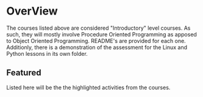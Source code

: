 # OverView
The courses listed above are considered "Introductory" level courses. As such, they will mostly involve Procedure Oriented Programming 
as apposed to Object Oriented Programming. README's are provided for each one. Additionly, there is a demonstration of the assessment for the Linux and
Python lessons in its own folder. 
## Featured 
Listed here will be the the highlighted activities from the courses.
